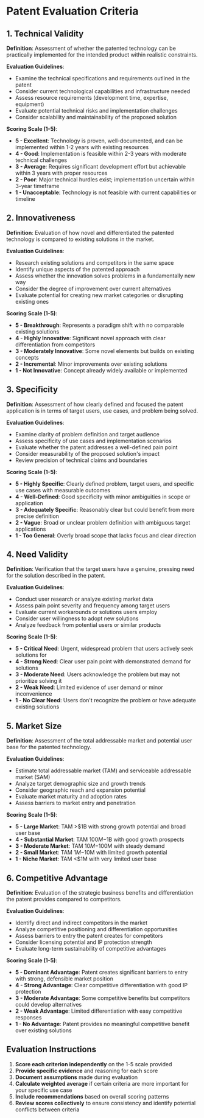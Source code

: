 # Patent Evaluation Criteria

## 1. Technical Validity
**Definition**: Assessment of whether the patented technology can be practically implemented for the intended product within realistic constraints.

**Evaluation Guidelines**:
- Examine the technical specifications and requirements outlined in the patent
- Consider current technological capabilities and infrastructure needed
- Assess resource requirements (development time, expertise, equipment)
- Evaluate potential technical risks and implementation challenges
- Consider scalability and maintainability of the proposed solution

**Scoring Scale (1-5)**:
- **5 - Excellent**: Technology is proven, well-documented, and can be implemented within 1-2 years with existing resources
- **4 - Good**: Implementation is feasible within 2-3 years with moderate technical challenges
- **3 - Average**: Requires significant development effort but achievable within 3 years with proper resources
- **2 - Poor**: Major technical hurdles exist; implementation uncertain within 3-year timeframe
- **1 - Unacceptable**: Technology is not feasible with current capabilities or timeline

## 2. Innovativeness
**Definition**: Evaluation of how novel and differentiated the patented technology is compared to existing solutions in the market.

**Evaluation Guidelines**:
- Research existing solutions and competitors in the same space
- Identify unique aspects of the patented approach
- Assess whether the innovation solves problems in a fundamentally new way
- Consider the degree of improvement over current alternatives
- Evaluate potential for creating new market categories or disrupting existing ones

**Scoring Scale (1-5)**:
- **5 - Breakthrough**: Represents a paradigm shift with no comparable existing solutions
- **4 - Highly Innovative**: Significant novel approach with clear differentiation from competitors
- **3 - Moderately Innovative**: Some novel elements but builds on existing concepts
- **2 - Incremental**: Minor improvements over existing solutions
- **1 - Not Innovative**: Concept already widely available or implemented

## 3. Specificity
**Definition**: Assessment of how clearly defined and focused the patent application is in terms of target users, use cases, and problem being solved.

**Evaluation Guidelines**:
- Examine clarity of problem definition and target audience
- Assess specificity of use cases and implementation scenarios
- Evaluate whether the patent addresses a well-defined pain point
- Consider measurability of the proposed solution's impact
- Review precision of technical claims and boundaries

**Scoring Scale (1-5)**:
- **5 - Highly Specific**: Clearly defined problem, target users, and specific use cases with measurable outcomes
- **4 - Well-Defined**: Good specificity with minor ambiguities in scope or application
- **3 - Adequately Specific**: Reasonably clear but could benefit from more precise definition
- **2 - Vague**: Broad or unclear problem definition with ambiguous target applications
- **1 - Too General**: Overly broad scope that lacks focus and clear direction

## 4. Need Validity
**Definition**: Verification that the target users have a genuine, pressing need for the solution described in the patent.

**Evaluation Guidelines**:
- Conduct user research or analyze existing market data
- Assess pain point severity and frequency among target users
- Evaluate current workarounds or solutions users employ
- Consider user willingness to adopt new solutions
- Analyze feedback from potential users or similar products

**Scoring Scale (1-5)**:
- **5 - Critical Need**: Urgent, widespread problem that users actively seek solutions for
- **4 - Strong Need**: Clear user pain point with demonstrated demand for solutions
- **3 - Moderate Need**: Users acknowledge the problem but may not prioritize solving it
- **2 - Weak Need**: Limited evidence of user demand or minor inconvenience
- **1 - No Clear Need**: Users don't recognize the problem or have adequate existing solutions

## 5. Market Size
**Definition**: Assessment of the total addressable market and potential user base for the patented technology.

**Evaluation Guidelines**:
- Estimate total addressable market (TAM) and serviceable addressable market (SAM)
- Analyze target demographic size and growth trends
- Consider geographic reach and expansion potential
- Evaluate market maturity and adoption rates
- Assess barriers to market entry and penetration

**Scoring Scale (1-5)**:
- **5 - Large Market**: TAM >$1B with strong growth potential and broad user base
- **4 - Substantial Market**: TAM $100M-$1B with good growth prospects
- **3 - Moderate Market**: TAM $10M-$100M with steady demand
- **2 - Small Market**: TAM $1M-$10M with limited growth potential
- **1 - Niche Market**: TAM <$1M with very limited user base

## 6. Competitive Advantage
**Definition**: Evaluation of the strategic business benefits and differentiation the patent provides compared to competitors.

**Evaluation Guidelines**:
- Identify direct and indirect competitors in the market
- Analyze competitive positioning and differentiation opportunities
- Assess barriers to entry the patent creates for competitors
- Consider licensing potential and IP protection strength
- Evaluate long-term sustainability of competitive advantages

**Scoring Scale (1-5)**:
- **5 - Dominant Advantage**: Patent creates significant barriers to entry with strong, defensible market position
- **4 - Strong Advantage**: Clear competitive differentiation with good IP protection
- **3 - Moderate Advantage**: Some competitive benefits but competitors could develop alternatives
- **2 - Weak Advantage**: Limited differentiation with easy competitive responses
- **1 - No Advantage**: Patent provides no meaningful competitive benefit over existing solutions

## Evaluation Instructions
1. **Score each criterion independently** on the 1-5 scale provided
2. **Provide specific evidence** and reasoning for each score
3. **Document assumptions** made during evaluation
4. **Calculate weighted average** if certain criteria are more important for your specific use case
5. **Include recommendations** based on overall scoring patterns
6. **Review scores collectively** to ensure consistency and identify potential conflicts between criteria